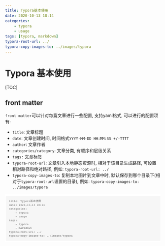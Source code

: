 ```yaml
---
title: Typora基本使用
date: 2020-10-13 18:14
categories: 
	- typora
	- usage
tags: [typora, markdown]
typora-root-url: ../
typora-copy-images-to: ../images/typora
---
```


# Typora 基本使用

[TOC]

## front matter



`front matter`可以针对每篇文章进行一些配置, 支持yaml格式, 可以进行的配置项有: 



- `title`: 文章标题
- `date`: 文章创建时间, 时间格式`YYYY-MM-DD HH:MM:SS +/-TTTT`
- `author`: 文章作者
- `categories/category`: 文章分类, 有顺序和层级关系
- `tags:` 文章标签
- `typora-root-url`: 文章引入本地静态资源时, 相对于该目录生成路径, 可设置相对路径和绝对路径, 例如: `typora-root-url: ../`
- `typora-copy-images-to`: 复制本地图片到文章中时, 默认保存到哪个目录下(相对于`typora-root-url`设置的目录), 例如: `typora-copy-images-to: ../images/typora`



![image-20201013181603245](/images/typora/image-20201013181603245.png)

